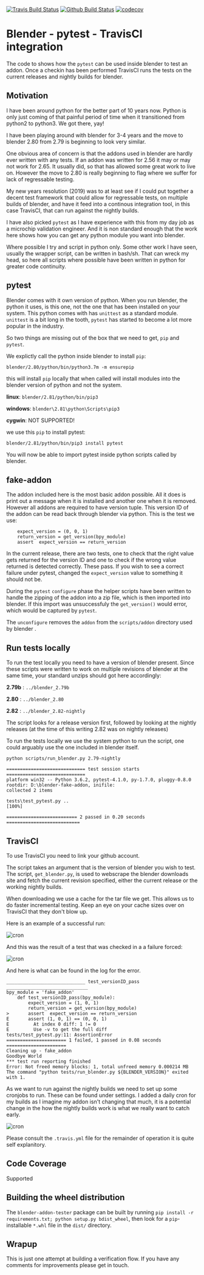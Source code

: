 [![Travis Build Status](https://travis-ci.org/douglaskastle/blender-fake-addon.svg?branch=master)](https://travis-ci.org/douglaskastle/blender-fake-addon)
[![Github Build Status](https://github.com/douglaskastle/blender-fake-addon/workflows/blender-fake-addon/badge.svg)](https://github.com/douglaskastle/blender-fake-addon/actions)
[![codecov](https://codecov.io/gh/douglaskastle/blender-fake-addon/branch/master/graph/badge.svg)](https://codecov.io/gh/douglaskastle/blender-fake-addon)

# Blender - pytest - TravisCI integration

The code to shows how the `pytest` can be used inside blender to test an addon.  Once a checkin has been performed TravisCI runs the tests on the current releases and nightly builds for blender.

## Motivation

I have been around python for the better part of 10 years now.  Python is only just coming of that painful period of time when it transitioned from python2 to python3.  We got there, yay!

I have been playing around with blender for 3-4 years and the move to blender 2.80 from 2.79 is beginning to look very similar.

One obvious area of concern is that the addons used in blender are hardly ever written with any tests.  If an addon was written for 2.56 it may or may not work for 2.65. It usually did, so that has allowed some great work to live on.  However the move to 2.80 is really beginning to flag where we suffer for lack of regressable testing.

My new years resolution (2019) was to at least see if I could put together a decent test framework that could allow for regressable tests, on multiple builds of blender, and have it feed into a continous integration tool, in this case TravisCI, that can run against the nightly builds.  

I have also picked `pytest` as I have experience with this from my day job as a microchip validation engineer.  And it is non standard enough that the work here shows how you can get any python module you want into blender.

Where possible I try and script in python only.  Some other work I have seen, usually the wrapper script, can be written in bash/sh.  That can wreck my head, so here all scripts where possible have been written in python for greater code continuity.

## pytest

Blender comes with it own version of python.  When you run blender, the python it uses, is this one, not the one that has been installed on your system.  This python comes with has `unittest` as a standard module.  `unittest` is a bit long in the tooth, `pytest` has started to become a lot more popular in the industry. 

So two things are missing out of the box that we need to get, `pip` and `pytest`.  

We explictly call the python inside blender to install `pip`:

`blender/2.80/python/bin/python3.7m -m ensurepip`

this will install `pip` locally that when called will install modules into the blender version of python and not the system.

**linux**: `blender/2.81/python/bin/pip3`

**windows**: `blender\2.81\python\Scripts\pip3`

**cygwin**: NOT SUPPORTED!

we use this `pip` to install pytest:

`blender/2.81/python/bin/pip3 install pytest`

You will now be able to import pytest inside python scripts called by blender.

## fake-addon

The addon included here is the most basic addon possible.  All it does is print out a message when it is installed and another one when it is removed.  However all addons are required to have version tuple.  This version ID of the addon can be read back through blender via python.  This is the test we use:

```
    expect_version = (0, 0, 1)
    return_version = get_version(bpy_module)
    assert  expect_version == return_version
```

In the current release, there are two tests, one to check that the right value gets returned for the version ID and one to check if the wrong value returned is detected correctly.  These pass.  If you wish to see a correct failure under pytest, changed the `expect_version` value to something it should not be.

During the `pytest` `configure` phase the helper scripts have been written to handle the zipping of the addon into a zip file, which is then imported into blender.  If this import was unsuccessfuly the `get_version()` would error, which would be captured by `pytest`.

The `unconfigure` removes the `addon` from the `scripts/addon` directory used by blender . 

## Run tests locally

To run the test locally you need to have a version of blender present. Since these scripts were written to work on multiple revisions of blender at the same time, your standard unzips should got here accordingly:

**2.79b** : `../blender_2.79b`

**2.80** : `../blender_2.80`

**2.82** : `../blender_2.82-nightly`

The script looks for a release version first, followed by looking at the nightly releases (at the time of this writing 2.82 was on nightly releases)

To run the tests locally we use the system python to run the script, one could arguably use the one included in blender itself.

`python scripts/run_blender.py 2.79-nightly`

```
============================= test session starts =============================
platform win32 -- Python 3.6.2, pytest-4.1.0, py-1.7.0, pluggy-0.8.0
rootdir: D:\blender-fake-addon, inifile:
collected 2 items

tests\test_pytest.py ..                                                  [100%]

========================== 2 passed in 0.20 seconds ===========================
```


## TravisCI

To use TravisCI you need to link your github account.

The script takes an argument that is the version of blender you wish to test.  The script, `get_blender.py`, is used to webscrape the blender downloads site and fetch the current revision specified, either the current release or the working nightly builds.

When downloading we use a cache for the tar file we get.  This allows us to do faster incremental testing.  Keep an eye on your cache sizes over on TravisCI that they don't blow up.

Here is an example of a successful run:

![cron](images/success.png)

And this was the result of a test that was checked in a a failure forced:

![cron](images/failure.png)

And here is what can be found in the log for the error.

```
_____________________________ test_versionID_pass ______________________________
bpy_module = 'fake_addon'
    def test_versionID_pass(bpy_module):
        expect_version = (1, 0, 1)
        return_version = get_version(bpy_module)
>       assert  expect_version == return_version
E       assert (1, 0, 1) == (0, 0, 1)
E         At index 0 diff: 1 != 0
E         Use -v to get the full diff
tests/test_pytest.py:11: AssertionError
====================== 1 failed, 1 passed in 0.08 seconds ======================
Cleaning up - fake_addon
Goodbye World
*** test run reporting finished
Error: Not freed memory blocks: 1, total unfreed memory 0.000214 MB
The command "python tests/run_blender.py ${BLENDER_VERSION}" exited with 1.
```
As we want to run against the nightly builds we need to set up some cronjobs to run.  These can be found under settings.  I added a daily cron for my builds as I imagine my addon isn't changing that much, it is a potential change in the how the nightly builds work is what we really want to catch early.

![cron](images/cron.png)

Please consult the `.travis.yml` file for the remainder of operation it is quite self explanitory.

## Code Coverage

Supported

## Building the wheel distribution
The `blender-addon-tester` package can be built by running `pip install -r requirements.txt; python setup.py bdist_wheel`, then look for a `pip`-installable `*.whl` file  in the `dist/` directory.

## Wrapup

This is just one attempt at building a verification flow.  If you have any comments for improvements please get in touch.
